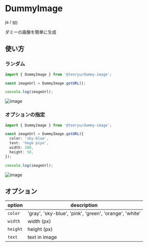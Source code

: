 # DummyImage

ja / [en](./README.en.md)

ダミーの画像を簡単に生成

## 使い方

### ランダム

```TypeScript
import { DummyImage } from '@tenryu/dummy-image';

const imageUrl = DummyImage.getURL();

console.log(imageUrl);
```

![image](http://placehold.jp/90ee90/a9a9a9/150x150.png?text=w:%20150%0Ah:%20150)

### オプションの指定

```TypeScript
import { DummyImage } from '@tenryu/dummy-image';

const imageUrl = DummyImage.getURL({
  color: 'sky-blue',
  text: 'hoge piyo',
  width: 200,
  height: 50,
});

console.log(imageUrl);
```

![image](http://placehold.jp/87ceeb/a9a9a9/200x50.png?text=hoge%20piyo)

## オプション

| option         | description                                            |
| ----------- | ------------------------------------------------ |
| `color`   | 'gray', 'sky-blue', 'pink', 'green', 'orange', 'white' |
| `width`     | width (px) |
| `height` | height (px)  |
| `text`    | text in image |
